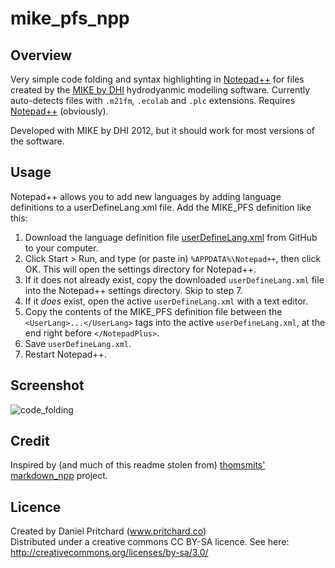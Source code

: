 # mike_pfs_npp

## Overview

Very simple code folding and syntax highlighting in [Notepad++][npp] for files created by the [MIKE by DHI][mike] hydrodyanmic modelling software.  Currently auto-detects files with `.m21fm`, `.ecolab` and `.plc` extensions.  Requires [Notepad++][npp] (obviously).  

Developed with MIKE by DHI 2012, but it should work for most versions of the software.  

## Usage

Notepad++ allows you to add new languages by adding language definitions to a userDefineLang.xml file. Add the MIKE_PFS definition like this:

1. Download the language definition file [userDefineLang.xml][direct_download] from GitHub to your computer.
2. Click Start > Run, and type (or paste in) `%APPDATA%\Notepad++`, then click OK.  This will open the settings directory for Notepad++.
3. If it does not already exist, copy the downloaded `userDefineLang.xml` file into the Notepad++ settings directory. Skip to step 7.
4. If it _does_ exist, open the active `userDefineLang.xml` with a text editor.
5. Copy the contents of the MIKE_PFS definition file between the `<UserLang>...</UserLang>` tags into the active `userDefineLang.xml`, at the end right before `</NotepadPlus>`.
6. Save `userDefineLang.xml`.
7. Restart Notepad++.

## Screenshot

![code_folding](https://raw.github.com/dpritchard/mike_pfs_npp/master/with_highlight_crop.png "Code folding in DHI PFS files!")

## Credit
Inspired by (and much of this readme stolen from) [thomsmits'][thomsmits] [markdown_npp][mdnpp] project.  

## Licence
Created by Daniel Pritchard (www.pritchard.co)  
Distributed under a creative commons CC BY-SA licence.  See here:  
http://creativecommons.org/licenses/by-sa/3.0/

[thomsmits]: https://github.com/thomsmits
[mike]: http://www.dhisoftware.com
[mdnpp]: https://github.com/thomsmits/markdown_npp
[direct_download]: https://raw.github.com/dpritchard/mike_pfs_npp/master/userDefineLang.xml
[npp]: http://notepad-plus-plus.org